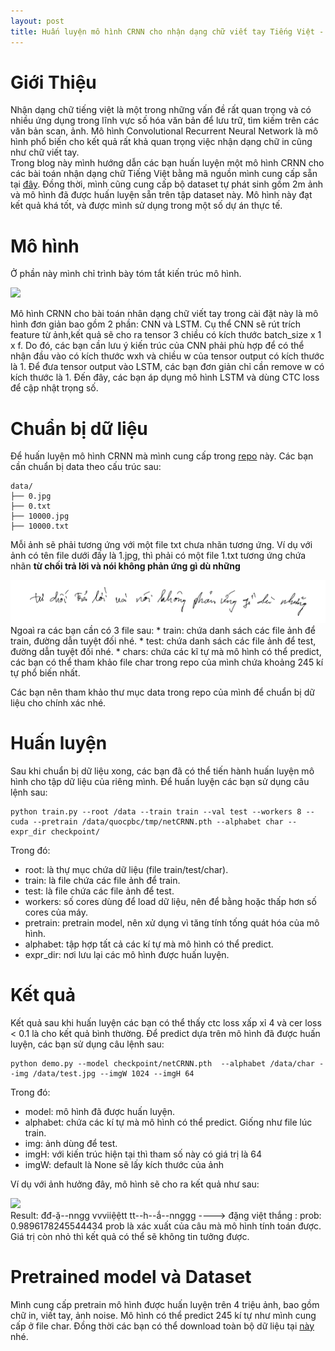 ```yaml
---
layout: post
title: Huấn luyện mô hình CRNN cho nhận dạng chữ viết tay Tiếng Việt - How to train your dragon. 
---
```

# Giới Thiệu
Nhận dạng chữ tiếng việt là một trong những vấn đề rất quan trọng và có nhiều ứng dụng trong lĩnh vực số hóa văn bản để lưu trữ, tìm kiếm trên các văn bản scan, ảnh. Mô hình Convolutional Recurrent Neural Network là mô hình phổ biến cho kết quả rất khả quan trọng việc nhận dạng chữ in cũng như chữ viết tay. <br/> Trong blog này mình hướng dẫn các bạn huấn luyện một mô hình CRNN cho các bài toán nhận dạng chữ Tiếng Việt bằng mã nguồn mình cung cấp sẵn tại [đây](https://github.com/pbcquoc/crnn). Đồng thời, mình cũng cung cấp bộ dataset tự phát sinh gồm 2m ảnh và mô hình đã được huấn luyện sẵn trên tập dataset này. Mô hình này đạt kết quả khá tốt, và được mình sử dụng trong một số dự án thực tế. 

# Mô hình
Ở phần này mình chỉ trình bày tóm tắt kiến trúc mô hình. 
<div class="img-div" markdown="0">
    <img src="https://github.com/pbcquoc/crnn/raw/master/img/crnn.png" />
</div>

Mô hình CRNN cho bài toán nhân dạng chữ viết tay trong cài đặt này là mô hình đơn giản bao gồm 2 phần: CNN và LSTM. Cụ thể CNN sẽ rút trích feature từ ảnh,kết quả sẽ cho ra tensor 3 chiều có kích thước batch_size x 1 x f. Do đó, các bạn cần lưu ý kiến trúc của CNN phải phù hợp để có thể nhận đầu vào có kích thước wxh và chiều w của tensor output có kích thước là 1. Để đưa tensor output vào LSTM, các bạn đơn giản chỉ cần remove w có kích thước là 1. Đến đây, các bạn áp dụng mô hình LSTM và dùng CTC loss để cập nhật trọng số. 

# Chuẩn bị dữ liệu
Để huấn luyện mô hình CRNN mà mình cung cấp trong [repo](https://github.com/pbcquoc/crnn) này. Các bạn cần chuẩn bị data theo cấu trúc sau:
```
data/
├── 0.jpg
├── 0.txt
├── 10000.jpg
├── 10000.txt
```
Mỗi ảnh sẽ phải tương ứng với một file txt chưa nhãn tương ứng. Ví dụ với ảnh có tên file dưới đấy là 1.jpg, thì phải có một file 1.txt tương ứng chứa nhãn **từ chối trả lời và nói không phản ứng gì dù những**
<div class="img-div" markdown="0">
    <img src="/images/crnn_ex.png" />
</div>
Ngoaì ra các bạn cần có 3 file sau:
* train: chứa danh sách các file ảnh để train, đường dẫn tuyệt đối nhé. 
* test: chứa danh sách các file ảnh để test, đường dẫn tuyệt đối nhé. 
* chars: chứa các kĩ tự mà mô hình có thể predict, các bạn có thể tham khảo file char trong repo của mình chứa khoảng 245 kí tự phổ biến nhất. 

Các bạn nên tham khảo thư mục data trong repo của mình để chuẩn bị dữ liệu cho chính xác nhé. 

# Huấn luyện
Sau khi chuẩn bị dữ liệu xong, các bạn đã có thể tiến hành huấn luyện mô hình cho tập dữ liệu của riêng mình. Để huấn luyện các bạn sử dụng câu lệnh sau:
```
python train.py --root /data --train train --val test --workers 8 --cuda --pretrain /data/quocpbc/tmp/netCRNN.pth --alphabet char --expr_dir checkpoint/
```
Trong đó:
* root: là thự mục chứa dữ liệu (file train/test/char).
* train: là file chứa các file ảnh để train.
* test: là file chứa các file ảnh để test.
* workers: số cores dùng để load dữ liệu, nên để bằng hoặc thấp hơn số cores của máy.
* pretrain: pretrain model, nên xử dụng vì tăng tính tống quát hóa của mô hình.
* alphabet: tập hợp tất cả các kí tự mà mô hình có thể predict.
* expr_dir: nơi lưu lại các mô hình được huấn luyện. 

# Kết quả
Kết quả sau khi huấn luyện các bạn có thể thấy ctc loss xấp xỉ 4 và cer loss < 0.1 là cho kết quả bình thường. 
Để predict dựa trên mô hình đã được huấn luyện, các bạn sử dụng câu lệnh sau:
```
python demo.py --model checkpoint/netCRNN.pth  --alphabet /data/char --img /data/test.jpg --imgW 1024 --imgH 64
```
Trong đó:
* model: mô hình đã được huấn luyện.
* alphabet: chứa các kí tự mà mô hình có thể predict. Giống như file lúc train.
* img: ảnh dùng để test.
* imgH: với kiến trúc hiện tại thì tham số này có giá trị là 64
* imgW: default là None sẽ lấy kích thước của ảnh

Ví dụ với ảnh hưởng đây, mô hình sẽ cho ra kết quả như sau:
<div class="img-div" markdown="0">
    <img src="https://raw.githubusercontent.com/pbcquoc/crnn/master/data/18449-2_10-4.jpg" />
</div>
Result: đđ-ặ--nngg vvviiệệtt tt--h--ắ--nnggg ----> đặng việt thắng : prob: 0.9896178245544434
prob là xác xuất của câu mà mô hình tính toán được. Giá trị còn nhỏ thì kết quả có thể sẽ không tin tưởng được.

# Pretrained model và Dataset
Mình cung cấp pretrain mô hình được huấn luyện trên 4 triệu ảnh, bao gồm chữ in, viết tay, ảnh noise. Mô hình có thể predict 245 kí tự như mình cung cấp ở file char.
Đồng thời các bạn có thể download toàn bộ dữ liệu tại [này]() nhé. 
